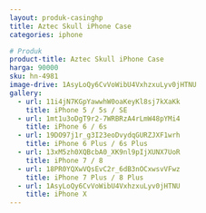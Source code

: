 ```yaml
---
layout: produk-casinghp
title: Aztec Skull iPhone Case
categories: iphone

# Produk
product-title: Aztec Skull iPhone Case
harga: 90000
sku: hn-4981
image-drive: 1AsyLoQy6CvVoWibU4VxhzxuLyv0jHTNU
gallery:
  - url: 11i4jN7KGpYawwhW0oaKeyKl8sj7kXaKk
    title: iPhone 5 / 5s / SE
  - url: 1mt1u3oDgT9r2-7WRBRzA4rLmW48pYMi4
    title: iPhone 6 / 6s
  - url: 19DO97j1r_g3I23eoDvydqGURZJXF1wrh
    title: iPhone 6 Plus / 6s Plus
  - url: 13xM5zh0XQBcbA0_XK9nl9pIjXUNX7UoR
    title: iPhone 7 / 8
  - url: 18PR0YQXwVQsEvC2r_6dB3nOCxwsvVFwz
    title: iPhone 7 Plus / 8 Plus
  - url: 1AsyLoQy6CvVoWibU4VxhzxuLyv0jHTNU
    title: iPhone X
---
```

